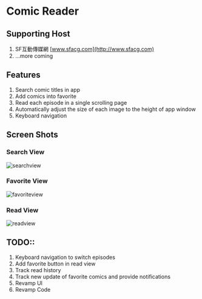 # Comic Reader
## Supporting Host 
1. SF互動傳媒網 [www.sfacg.com](http://www.sfacg.com)
2. ...more coming

## Features
1. Search comic titles in app
2. Add comics into favorite
3. Read each episode in a single scrolling page
4. Automatically adjust the size of each image to the height of app window
5. Keyboard navigation

## Screen Shots
### Search View
![searchview](http://i.imgur.com/TARvJGj.png)
### Favorite View
![favoriteview](http://i.imgur.com/j2OSoxt.png)
### Read View
![readview](http://i.imgur.com/kMekkiS.png)

## TODO::
1. Keyboard navigation to switch episodes
2. Add favorite button in read view
3. Track read history
3. Track new update of favorite comics and provide notifications
3. Revamp UI
4. Revamp Code
